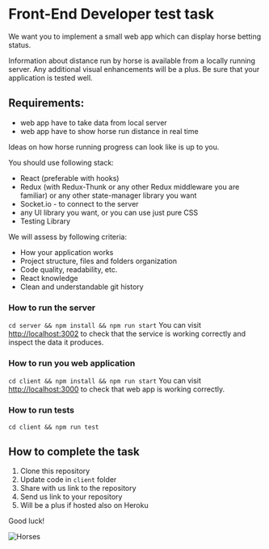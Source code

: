 # Front-End Developer test task
We want you to implement a small web app which can display horse betting status.

Information about distance run by horse is available from a locally running server.
Any additional visual enhancements will be a plus. 
Be sure that your application is tested well.

## Requirements:
- web app have to take data from local server
- web app have to show horse run distance in real time 

Ideas on how horse running progress can look like is up to you.

You should use following stack:
- React (preferable with hooks)
- Redux (with Redux-Thunk or any other Redux middleware you are familiar) or any other state-manager library you want
- Socket.io - to connect to the server
- any UI library you want, or you can use just pure CSS
- Testing Library

We will assess by following criteria:
- How your application works
- Project structure, files and folders organization
- Code quality, readability, etc.
- React knowledge
- Clean and understandable git history

### How to run the server
```cd server && npm install && npm run start```
You can visit [http://localhost:3002](http://localhost:3002) to check that the service is working correctly and inspect the data it produces.

### How to run you web application
```cd client && npm install && npm run start```
You can visit [http://localhost:3000](http://localhost:3000) to check that web app is working correctly.

### How to run tests
```cd client && npm run test```

## How to complete the task
1. Clone this repository
2. Update code in `client` folder
3. Share with us link to the repository
4. Send us link to your repository
5. Will be a plus if hosted also on Heroku

Good luck!

![Horses](https://raw.githubusercontent.com/zakhar-bozhok-jito/jun-frontend-test-task/main/horses.gif)
